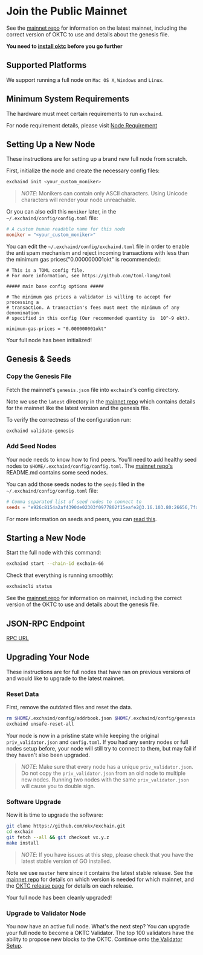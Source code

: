 # Join the Public Mainnet 

See the [mainnet repo](https://github.com/okx/mainnet) for
information on the latest mainnet, including the correct version
of OKTC to use and details about the genesis file.

**You need to [install oktc](/dev/quick-start/install-oktc.html) before you go further**

## Supported Platforms

We support running a full node on `Mac OS X`, `Windows` and `Linux`.

## Minimum System Requirements

The hardware must meet certain requirements to run `exchaind`.

For node requirement details, please visit [Node Requirement](/dev/nodes/node-requirement/node-requirement.html)
## Setting Up a New Node

These instructions are for setting up a brand new full node from scratch.

First, initialize the node and create the necessary config files:

```bash
exchaind init <your_custom_moniker>
```

> _NOTE_:
Monikers can contain only ASCII characters. Using Unicode characters will render your node unreachable.


Or you can also edit this `moniker` later, in the `~/.exchaind/config/config.toml` file:

```toml
# A custom human readable name for this node
moniker = "<your_custom_moniker>"
```

You can edit the `~/.exchaind/config/exchaind.toml` file in order to enable the anti spam mechanism and reject incoming transactions with less than the minimum gas prices("0.000000001okt" is recommended):

```
# This is a TOML config file.
# For more information, see https://github.com/toml-lang/toml

##### main base config options #####

# The minimum gas prices a validator is willing to accept for processing a
# transaction. A transaction's fees must meet the minimum of any denomination
# specified in this config (Our recommended quantity is  10^-9 okt).

minimum-gas-prices = "0.000000001okt"
```

Your full node has been initialized! 

## Genesis & Seeds

### Copy the Genesis File

Fetch the mainnet's `genesis.json` file into `exchaind`'s config directory.

Note we use the `latest` directory in the [mainnet repo](https://github.com/okx/mainnet) which contains details for the mainnet like the latest version and the genesis file. 

To verify the correctness of the configuration run:

```bash
exchaind validate-genesis
```

### Add Seed Nodes

Your node needs to know how to find peers. You'll need to add healthy seed nodes to `$HOME/.exchaind/config/config.toml`. The [mainnet repo's](https://github.com/okx/mainnet) README.md contains some seed nodes.

You can add those seeds nodes to the `seeds` filed in the `~/.exchaind/config/config.toml` file:

```toml
# Comma separated list of seed nodes to connect to
seeds = "e926c8154a2af4390de02303f0977802f15eafe2@3.16.103.80:26656,7fa5b1d1f1e48659fa750b6aec702418a0e75f13@175.41.191.69:26656,c8f32b793871b56a11d94336d9ce6472f893524b@35.74.8.189:26656"
```

For more information on seeds and peers, you can [read this](https://docs.tendermint.com/master/spec/p2p/peer.html).

## Starting a New Node

Start the full node with this command:

```bash
exchaind start --chain-id exchain-66
```

Check that everything is running smoothly:

```bash
exchaincli status
```

See the [mainnet repo](https://github.com/okx/mainnet) for information on mainnet, including the correct version of the OKTC to use and details about the genesis file.


## JSON-RPC Endpoint
[RPC URL](/dev/api/oktc-api/json-rpc-api.html)


## Upgrading Your Node

These instructions are for full nodes that have ran on previous versions of and would like to upgrade to the latest mainnet.

### Reset Data

First, remove the outdated files and reset the data.

```bash
rm $HOME/.exchaind/config/addrbook.json $HOME/.exchaind/config/genesis.json
exchaind unsafe-reset-all
```

Your node is now in a pristine state while keeping the original `priv_validator.json` and `config.toml`. If you had any sentry nodes or full nodes setup before,
your node will still try to connect to them, but may fail if they haven't also
been upgraded.

> _NOTE_:
Make sure that every node has a unique `priv_validator.json`. Do not copy the `priv_validator.json` from an old node to multiple new nodes. Running two nodes with the same `priv_validator.json` will cause you to double sign.


### Software Upgrade

Now it is time to upgrade the software:

```bash
git clone https://github.com/okx/exchain.git
cd exchain
git fetch --all && git checkout vx.y.z
make install
```

> _NOTE_: If you have issues at this step, please check that you have the latest stable version of GO installed.

Note we use `master` here since it contains the latest stable release.
See the [mainnet repo](https://github.com/okx/mainnet) for details on which version is needed for which mainnet, and the [OKTC release page](https://github.com/okx/exchain/releases) for details on each release.

Your full node has been cleanly upgraded!

### Upgrade to Validator Node

You now have an active full node. What's the next step? You can upgrade your full node to become a OKTC Validator. The top 100 validators have the ability to propose new blocks to the OKTC. Continue onto [the Validator Setup](/dev/core-concepts/validator/validators-guide-cli.md).
